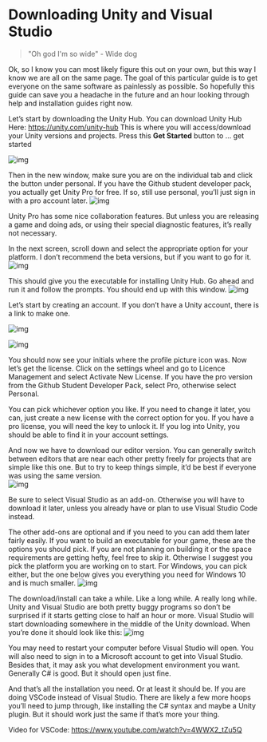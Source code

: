 # Downloading Unity and Visual Studio

> "Oh god I'm so wide"		- Wide dog

Ok, so I know you can most likely figure this out on your own, but this way I know we are all on the same page. The goal of this particular guide is to get everyone on the same software as painlessly as possible. So hopefully this guide can save you a headache in the future and an hour looking through help and installation guides right now. 

Let’s start by downloading the Unity Hub. You can download Unity Hub Here: https://unity.com/unity-hub
This is where you will access/download your Unity versions and projects. 
Press this **Get Started** button to … get started

![img](https://lh3.googleusercontent.com/jKFnzfmhIzCWCBHS8ZCdoLOjBEfngHUUlJNs2i1Yp8CTJZbegFaRDNfaxnf6gRe00kczw2opvJxrcx0zStd1yUF70P5p1n7ePTGjrFQhJXN_BCG37flxSXryTj7x-LNJlE-YzDP7Rs3k)

Then in the new window, make sure you are on the individual tab and click the button under personal. If you have the Github student developer pack, you actually get Unity Pro for free. If so, still use personal, you’ll just sign in with a pro account later. 
![img](https://lh6.googleusercontent.com/tdezbJ7qqOIW4wJfAsikWDo96GPH4_czrUWWAHDvurGTYLh7seRFAG7FRaK3uTFV9kYRCmOeNsgVmEBGg9O48UQne7-7z7SVkoURzp07BmXWwbIDwXX8UAAzVT-k45jv2o2WfRwT4T-7)

Unity Pro has some nice collaboration features. But unless you are releasing a game and doing ads, or using their special diagnostic features, it’s really not necessary. 

In the next screen, scroll down and select the appropriate option for your platform. I don’t recommend the beta versions, but if you want to go for it.![img](https://lh3.googleusercontent.com/4e4AGtxEPvvXElICeWCenONWcruYbmKurld_Nct7owF6w8KeVesxKS7m9J-CHGypbD-4CC4QKfdf8MVfrTaOJC6OJWAYif8Sxp_tY722cEuSQge--nnahGPU1QSlvXtrKMh16jHhD5Kv)

This should give you the executable for installing Unity Hub. Go ahead and run it and follow the prompts. You should end up with this window. 
![img](https://lh3.googleusercontent.com/i-6hf9n7Ob-qJX1gj3NPOfTFoVAzb_djH3CBL78dFYqjWWT840hxKd9f6a6ulzdy8BlKM8wvWTe427qOmlgrmG_PkYhqyCDuRhbMaYdemCLmIDoHSMydRp1bHKXRSwHDk_KDo_NnsV8f)

Let’s start by creating an account. If you don’t have a Unity account, there is a link to make one.

![img](https://lh6.googleusercontent.com/lcOvTIAVcisxIOuW7tRFiX6V-AyvtDeRNI4EB0NWMr1Q4AxxJizhfDOkM9MItCe2tLfiFb4H1494jqcHHAZyH9_GrB6p_TckpNubK1KUE7WZF_cjcwOG58ZXlEUiQljVgQdtWwnlULwZ)

![img](https://lh6.googleusercontent.com/ZT_tZjDHZ_PvUGqImpuzFzVnffyWzPsrqK3aY8IlGkjhchQijRge2S8AGaexYKoWB24J9gAPx4CO-cAerYWYg6qae4IoSW_AiNhpiVnTTFvrSmAMBuBMM_oZK6hQVbrTajkosTtSSBZ4)

You should now see your initials where the profile picture icon was. Now let’s get the license. Click on the settings wheel and go to Licence Management and select Activate New License. If you have the pro version from the Github Student Developer Pack, select Pro, otherwise select Personal.

You can pick whichever option you like. If you need to change it later, you can, just create a new license with the correct option for you. If you have a pro license, you will need the key to unlock it. If you log into Unity, you should be able to find it in your account settings. 

And now we have to download our editor version. You can generally switch between editors that are near each other pretty freely for projects that are simple like this one. But to try to keep things simple, it’d be best if everyone was using the same version.	
![img](https://lh3.googleusercontent.com/j9LB1NUgjaNk6vQn9O8-n4V2JkQefCWAz0aYKRO_FfMEDbB3BnNrjjpKt02UNi5nKZBII2A1eGGSjKivfMpVtlEmyemXThnLmHOfJHqP3WUptOzkRn8ScWEcrN8Hgry4YiOazyosTfx9)

Be sure to select Visual Studio as an add-on. Otherwise you will have to download it later, unless you already have or plan to use Visual Studio Code instead.		

The other add-ons are optional and if you need to you can add them later fairly easily. If you want to build an executable for your game, these are the options you should pick. If you are not planning on building it or the space requirements are getting hefty, feel free to skip it. Otherwise I suggest you pick the platform you are working on to start. For Windows, you can pick either, but the one below gives you everything you need for Windows 10 and is much smaller. 
![img](https://lh4.googleusercontent.com/bCIT-tsbjrXkEqJRZ-l3ELypT2q2AHOCBiegQxDKeYH6zh-qw30etDaqTP3fK-CGzxBPXnJvoLubToEJrf4Ou_V8wonE2JX8vrTBf_V_0xlA1IVj0u5OllPZVOoHEStrh4ng1T1zGa3r)

The download/install can take a while. Like a long while. A really long while. Unity and Visual Studio are both pretty buggy programs so don’t be surprised if it starts getting close to half an hour or more. Visual Studio will start downloading somewhere in the middle of the Unity download.
When you’re done it should look like this:
![img](https://lh5.googleusercontent.com/J-J70I89tbrlDnqD7xY60xYNsHHGBOu_fL_qPEBQMLXfMi_RNseycUqtvh-0xAhVf414GGbBCYPco16dmNDeYm4MYJ-lNlhktCUdSN4QqDDqCnKpdZ_MHhUOv88UhT5ulvBFFiMVGCNq)

You may need to restart your computer before Visual Studio will open. You will also need to sign in to a Microsoft account to get into Visual Studio. Besides that, it may ask you what development environment you want. Generally C# is good. But it should open just fine.

And that’s all the installation you need. Or at least it should be. If you are doing VSCode instead of Visual Studio. There are likely a few more hoops you’ll need to jump through, like installing the C# syntax and maybe a Unity plugin. But it should work just the same if that’s more your thing.

Video for VSCode: https://www.youtube.com/watch?v=4WWX2_tZu5Q

